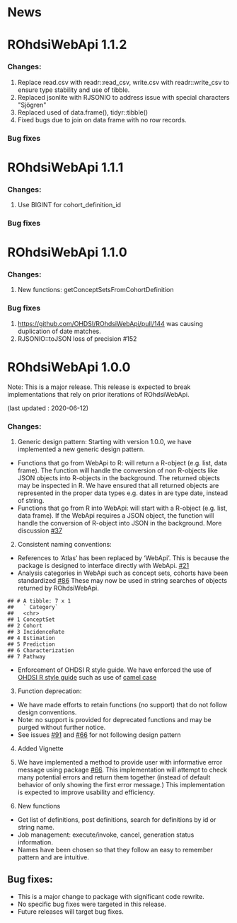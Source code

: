 News
================

# ROhdsiWebApi 1.1.2

### Changes:
1. Replace read.csv with readr::read_csv, write.csv with readr::write_csv to ensure type stability and use of tibble.
2. Replaced jsonlite with RJSONIO to address issue with special characters "Sjögren"
3. Replaced used of data.frame(), tidyr::tibble()
4. Fixed bugs due to join on data frame with no row records.

### Bug fixes


# ROhdsiWebApi 1.1.1

### Changes:
1.  Use BIGINT for cohort_definition_id

### Bug fixes


# ROhdsiWebApi 1.1.0

### Changes:
1.  New functions: getConceptSetsFromCohortDefinition

### Bug fixes
1. https://github.com/OHDSI/ROhdsiWebApi/pull/144 was causing duplication of date matches.
2. RJSONIO::toJSON loss of precision #152

# ROhdsiWebApi 1.0.0

Note: This is a major release. This release is expected to break
implementations that rely on prior iterations of ROhdsiWebApi.

(last updated : 2020-06-12)

### Changes:

1.  Generic design pattern: Starting with version 1.0.0, we have
    implemented a new generic design pattern.  

<!-- end list -->

  - Functions that go from WebApi to R: will return a R-object
    (e.g. list, data frame). The function will handle the conversion of
    non R-objects like JSON objects into R-objects in the background.
    The returned objects may be inspected in R. We have ensured that all
    returned objects are represented in the proper data types e.g. dates
    in are type date, instead of string.
  - Functions that go from R into WebApi: will start with a R-object
    (e.g. list, data frame). If the WebApi requires a JSON object, the
    function will handle the conversion of R-object into JSON in the
    background. More discussion
    [\#37](https://github.com/OHDSI/ROhdsiWebApi/issues/37)

<!-- end list -->

2.  Consistent naming conventions:

<!-- end list -->

  - References to ‘Atlas’ has been replaced by ‘WebApi’. This is because
    the package is designed to interface directly with WebApi.
    [\#21](https://github.com/OHDSI/ROhdsiWebApi/issues/21)
  - Analysis categories in WebApi such as concept sets, cohorts have
    been standardized
    [\#86](https://github.com/OHDSI/ROhdsiWebApi/issues/86) These may
    now be used in string searches of objects returned by ROhdsiWebApi.

<!-- end list -->

    ## # A tibble: 7 x 1
    ##   ` Category`     
    ##   <chr>           
    ## 1 ConceptSet      
    ## 2 Cohort          
    ## 3 IncidenceRate   
    ## 4 Estimation      
    ## 5 Prediction      
    ## 6 Characterization
    ## 7 Pathway

  - Enforcement of OHDSI R style guide. We have enforced the use of
    [OHDSI R style
    guide](https://ohdsi.github.io/MethodsLibrary/codeStyle.html#ohdsi_code_style_for_r)
    such as use of [camel
    case](https://github.com/OHDSI/ROhdsiWebApi/issues/22)

<!-- end list -->

3.  Function deprecation:

<!-- end list -->

  - We have made efforts to retain functions (no support) that do not
    follow design conventions.
  - Note: no support is provided for deprecated functions and may be
    purged without further notice.
  - See issues [\#91](https://github.com/OHDSI/ROhdsiWebApi/issues/91)
    and [\#66](https://github.com/OHDSI/ROhdsiWebApi/issues/66) for not
    following design pattern

<!-- end list -->

4.  Added Vignette

5.  We have implemented a method to provide user with informative error
    message using package
    [\#66](https://github.com/OHDSI/ROhdsiWebApi/issues/56). This
    implementation will attempt to check many potential errors and
    return them together (instead of default behavior of only showing
    the first error message.) This implementation is expected to improve
    usability and efficiency.

6.  New functions

<!-- end list -->

  - Get list of definitions, post definitions, search for definitions by
    id or string name.
  - Job management: execute/invoke, cancel, generation status
    information.
  - Names have been chosen so that they follow an easy to remember
    pattern and are intuitive.

## Bug fixes:

  - This is a major change to package with significant code rewrite.
  - No specific bug fixes were targeted in this release.
  - Future releases will target bug fixes.
